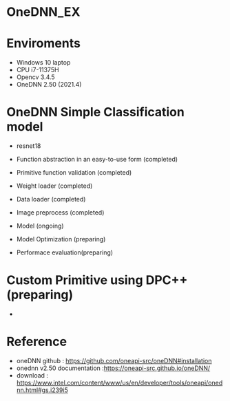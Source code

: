 # OneDNN_EX
# Enviroments
- Windows 10 laptop
- CPU i7-11375H
- Opencv 3.4.5
- OneDNN 2.50 (2021.4)


# OneDNN Simple Classification model 
- resnet18
- Function abstraction in an easy-to-use form (completed) 
- Primitive function validation (completed)
- Weight loader (completed)
- Data loader (completed)
- Image preprocess (completed)

- Model (ongoing)
- Model Optimization (preparing)
- Performace evaluation(preparing)


# Custom Primitive using DPC++(preparing)
-


# Reference
- oneDNN github : <https://github.com/oneapi-src/oneDNN#installation>
- onednn v2.50 documentation :<https://oneapi-src.github.io/oneDNN/>
- download : <https://www.intel.com/content/www/us/en/developer/tools/oneapi/onednn.html#gs.i239i5>